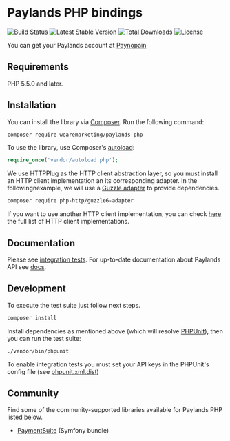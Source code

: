 # Paylands PHP bindings

[![Build Status](https://travis-ci.org/wearemarketing/paylands-php.svg?branch=master)](https://travis-ci.org/wearemarketing/paylands-php)
[![Latest Stable Version](https://poser.pugx.org/wearemarketing/paylands-php/v/stable.svg)](https://packagist.org/packages/wearemarketing/paylands-php)
[![Total Downloads](https://poser.pugx.org/wearemarketing/paylands-php/downloads.svg)](https://packagist.org/packages/wearemarketing/paylands-php)
[![License](https://poser.pugx.org/wearemarketing/paylands-php/license.svg)](https://packagist.org/packages/wearemarketing/paylands-php)

You can get your Paylands account at [Paynopain](https://http://paylands.com/)

## Requirements

PHP 5.5.0 and later.

## Installation

You can install the library via [Composer](http://getcomposer.org/). Run the following command:

```bash
composer require wearemarketing/paylands-php
```

To use the library, use Composer's [autoload](https://getcomposer.org/doc/01-basic-usage.md#autoloading):

```php
require_once('vendor/autoload.php');
```

We use HTTPPlug as the HTTP client abstraction layer, so you must install an HTTP client implementation an its corresponding
adapter. In the followingnexample, we will use a [Guzzle adapter](https://github.com/php-http/guzzle6-adapter) to provide dependencies.

```bash
composer require php-http/guzzle6-adapter
```

If you want to use another HTTP client implementation, you can check [here](https://packagist.org/providers/php-http/client-implementation) the full list of HTTP client implementations. 


## Documentation

Please see [integration tests](./tests/Integration). For up-to-date documentation about Paylands API see [docs](https://paylands.docs.apiary.io/).

## Development

To execute the test suite just follow next steps.

```bash
composer install
```

Install dependencies as mentioned above (which will resolve [PHPUnit](http://packagist.org/packages/phpunit/phpunit)), then you can run the test suite:

```bash
./vendor/bin/phpunit
```

To enable integration tests you must set your API keys in the PHPUnit's config file (see [phpunit.xml.dist](./phpunit.xml.dist)) 

## Community

Find some of the community-supported libraries available for Paylands PHP listed below.

* [PaymentSuite](https://github.com/PaymentSuite/paymentsuite) (Symfony bundle)


